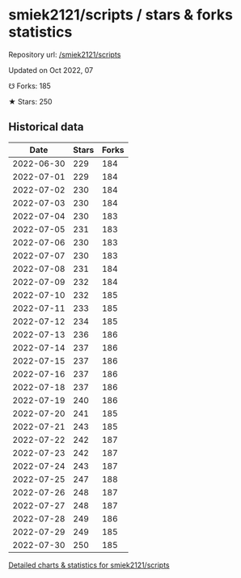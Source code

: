 # smiek2121/scripts / stars & forks statistics

Repository url: [/smiek2121/scripts](https://github.com/smiek2121/scripts)

Updated on Oct 2022, 07

☋ Forks: 185

★ Stars: 250

## Historical data
| Date | Stars | Forks |
|------|-------|-------|
| 2022-06-30 | 229 | 184 | 
| 2022-07-01 | 229 | 184 | 
| 2022-07-02 | 230 | 184 | 
| 2022-07-03 | 230 | 184 | 
| 2022-07-04 | 230 | 183 | 
| 2022-07-05 | 231 | 183 | 
| 2022-07-06 | 230 | 183 | 
| 2022-07-07 | 230 | 183 | 
| 2022-07-08 | 231 | 184 | 
| 2022-07-09 | 232 | 184 | 
| 2022-07-10 | 232 | 185 | 
| 2022-07-11 | 233 | 185 | 
| 2022-07-12 | 234 | 185 | 
| 2022-07-13 | 236 | 186 | 
| 2022-07-14 | 237 | 186 | 
| 2022-07-15 | 237 | 186 | 
| 2022-07-16 | 237 | 186 | 
| 2022-07-18 | 237 | 186 | 
| 2022-07-19 | 240 | 186 | 
| 2022-07-20 | 241 | 185 | 
| 2022-07-21 | 243 | 185 | 
| 2022-07-22 | 242 | 187 | 
| 2022-07-23 | 242 | 187 | 
| 2022-07-24 | 243 | 187 | 
| 2022-07-25 | 247 | 188 | 
| 2022-07-26 | 248 | 187 | 
| 2022-07-27 | 248 | 187 | 
| 2022-07-28 | 249 | 186 | 
| 2022-07-29 | 249 | 185 | 
| 2022-07-30 | 250 | 185 | 


[Detailed charts & statistics for smiek2121/scripts](https://reviewgithub.com/rep/smiek2121/scripts)
